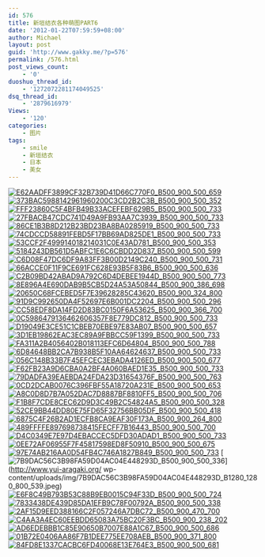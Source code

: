 ```yaml
---
id: 576
title: 新垣结衣各种萌图PART6
date: '2012-01-22T07:59:59+08:00'
author: Michael
layout: post
guid: 'http://www.gakky.me/?p=576'
permalink: /576.html
post_views_count:
    - '0'
duoshuo_thread_id:
    - '1272072281174049525'
dsq_thread_id:
    - '2879616979'
Views:
    - '120'
categories:
    - 图片
tags:
    - smile
    - 新垣结衣
    - 日本
    - 美女
---
```


[![E62AADFF3899CF32B739D41D66C770F0_B500_900_500_659](http://www.yui-aragaki.org/wp-content/uploads/img/E62AADFF3899CF32B739D41D66C770F0_B500_900_500_659.jpeg)](http://www.yui-aragaki.org/wp-content/uploads/img/E62AADFF3899CF32B739D41D66C770F0_B1280_1280_606_799.jpeg) [![373BAC5988142961960200C3CD2B2C3B_B500_900_500_352](http://www.yui-aragaki.org/wp-content/uploads/img/373BAC5988142961960200C3CD2B2C3B_B500_900_500_352.jpeg)](http://www.yui-aragaki.org/wp-content/uploads/img/373BAC5988142961960200C3CD2B2C3B_B1280_1280_799_563.jpeg) [![FFF23860C5F4BFB49B33ACEFEBF629B5_B500_900_500_733](http://www.yui-aragaki.org/wp-content/uploads/img/FFF23860C5F4BFB49B33ACEFEBF629B5_B500_900_500_733.jpeg)](http://www.yui-aragaki.org/wp-content/uploads/img/FFF23860C5F4BFB49B33ACEFEBF629B5_B1280_1280_545_800.jpeg) [![27FBACB47CDC741D49A9FB93AA7C3939_B500_900_500_733](http://www.yui-aragaki.org/wp-content/uploads/img/27FBACB47CDC741D49A9FB93AA7C3939_B500_900_500_733.jpeg)](http://www.yui-aragaki.org/wp-content/uploads/img/27FBACB47CDC741D49A9FB93AA7C3939_B1280_1280_545_800.jpeg) [![86CE1B3B8D212B23BD23BA8BA0285919_B500_900_500_733](http://www.yui-aragaki.org/wp-content/uploads/img/86CE1B3B8D212B23BD23BA8BA0285919_B500_900_500_733.jpeg)](http://www.yui-aragaki.org/wp-content/uploads/img/86CE1B3B8D212B23BD23BA8BA0285919_B1280_1280_545_800.jpeg) [![74CDCCD58891FEBD5F17BB69AD825DE1_B500_900_500_733](http://www.yui-aragaki.org/wp-content/uploads/img/74CDCCD58891FEBD5F17BB69AD825DE1_B500_900_500_733.jpeg)](http://www.yui-aragaki.org/wp-content/uploads/img/74CDCCD58891FEBD5F17BB69AD825DE1_B1280_1280_545_800.jpeg) [![53CCF2F499914018214031C0E43AD781_B500_900_500_353](http://www.yui-aragaki.org/wp-content/uploads/img/53CCF2F499914018214031C0E43AD781_B500_900_500_353.jpeg)](http://www.yui-aragaki.org/wp-content/uploads/img/53CCF2F499914018214031C0E43AD781_B1280_1280_799_565.jpeg) [![5184243DB561D5ABFC1E6C6CBDD2D837_B500_900_500_599](http://www.yui-aragaki.org/wp-content/uploads/img/5184243DB561D5ABFC1E6C6CBDD2D837_B500_900_500_599.jpeg)](http://www.yui-aragaki.org/wp-content/uploads/img/5184243DB561D5ABFC1E6C6CBDD2D837_B1280_1280_667_800.jpeg) [![C6D08F47DC6DF9A83FF3B00D2149C240_B500_900_500_731](http://www.yui-aragaki.org/wp-content/uploads/img/C6D08F47DC6DF9A83FF3B00D2149C240_B500_900_500_731.jpeg)](http://www.yui-aragaki.org/wp-content/uploads/img/C6D08F47DC6DF9A83FF3B00D2149C240_B1280_1280_546_799.jpeg) [![66ACCE0F11F9CE691FC628E93B5F83B6_B500_900_500_636](http://www.yui-aragaki.org/wp-content/uploads/img/66ACCE0F11F9CE691FC628E93B5F83B6_B500_900_500_636.jpeg)](http://www.yui-aragaki.org/wp-content/uploads/img/66ACCE0F11F9CE691FC628E93B5F83B6_B1280_1280_628_800.jpeg) [![C2B09BD42ABAD9A792C6D4DEBEE1944D_B500_900_500_773](http://www.yui-aragaki.org/wp-content/uploads/img/C2B09BD42ABAD9A792C6D4DEBEE1944D_B500_900_500_773.jpeg)](http://www.yui-aragaki.org/wp-content/uploads/img/C2B09BD42ABAD9A792C6D4DEBEE1944D_B1280_1280_517_800.jpeg) [![8E896A4E690DAB9B5CB5D24A53A50844_B500_900_386_698](http://www.yui-aragaki.org/wp-content/uploads/img/8E896A4E690DAB9B5CB5D24A53A50844_B500_900_386_698.jpeg)](http://www.yui-aragaki.org/wp-content/uploads/img/8E896A4E690DAB9B5CB5D24A53A50844_B1280_1280_386_698.jpeg) [![20650C68FCEBED5F7E39628285C43620_B500_900_324_800](http://www.yui-aragaki.org/wp-content/uploads/img/20650C68FCEBED5F7E39628285C43620_B500_900_324_800.jpeg)](http://www.yui-aragaki.org/wp-content/uploads/img/20650C68FCEBED5F7E39628285C43620_B1280_1280_324_800.jpeg) [![91D9C992650DA4F52697E6B001DC2204_B500_900_500_296](http://www.yui-aragaki.org/wp-content/uploads/img/91D9C992650DA4F52697E6B001DC2204_B500_900_500_296.jpeg)](http://www.yui-aragaki.org/wp-content/uploads/img/91D9C992650DA4F52697E6B001DC2204_B1280_1280_800_474.jpeg) [![CC58EDF8DA14FD2D83BC0150F6A53625_B500_900_366_700](http://www.yui-aragaki.org/wp-content/uploads/img/CC58EDF8DA14FD2D83BC0150F6A53625_B500_900_366_700.jpeg)](http://www.yui-aragaki.org/wp-content/uploads/img/CC58EDF8DA14FD2D83BC0150F6A53625_B1280_1280_366_700.jpeg) [![0C5986479136462606357F8E779DC812_B500_900_500_733](http://www.yui-aragaki.org/wp-content/uploads/img/0C5986479136462606357F8E779DC812_B500_900_500_733.jpeg)](http://www.yui-aragaki.org/wp-content/uploads/img/0C5986479136462606357F8E779DC812_B1280_1280_545_800.jpeg) [![D19049E3CE51C1CBEB70EBE97E83AB07_B500_900_500_657](http://www.yui-aragaki.org/wp-content/uploads/img/D19049E3CE51C1CBEB70EBE97E83AB07_B500_900_500_657.jpeg)](http://www.yui-aragaki.org/wp-content/uploads/img/D19049E3CE51C1CBEB70EBE97E83AB07_B1280_1280_608_800.jpeg) [![3D1EB19862EAC3EC89A9FBBCC59F1399_B500_900_500_733](http://www.yui-aragaki.org/wp-content/uploads/img/3D1EB19862EAC3EC89A9FBBCC59F1399_B500_900_500_733.jpeg)](http://www.yui-aragaki.org/wp-content/uploads/img/3D1EB19862EAC3EC89A9FBBCC59F1399_B1280_1280_545_800.jpeg) [![FA311A2B4056402B018113EFC6D64804_B500_900_500_788](http://www.yui-aragaki.org/wp-content/uploads/img/FA311A2B4056402B018113EFC6D64804_B500_900_500_788.jpeg)](http://www.yui-aragaki.org/wp-content/uploads/img/FA311A2B4056402B018113EFC6D64804_B1280_1280_507_800.jpeg) [![6D84648BB2CA7B938B5F10AA64624637_B500_900_500_733](http://www.yui-aragaki.org/wp-content/uploads/img/6D84648BB2CA7B938B5F10AA64624637_B500_900_500_733.jpeg)](http://www.yui-aragaki.org/wp-content/uploads/img/6D84648BB2CA7B938B5F10AA64624637_B1280_1280_545_800.jpeg) [![056C148B33B7F45EFCEC3EBADA4126ED_B500_900_500_677](http://www.yui-aragaki.org/wp-content/uploads/img/056C148B33B7F45EFCEC3EBADA4126ED_B500_900_500_677.jpeg)](http://www.yui-aragaki.org/wp-content/uploads/img/056C148B33B7F45EFCEC3EBADA4126ED_B1280_1280_590_800.jpeg) [![F62FB23A9D6CBA0A2BF4A060BAED1E35_B500_900_500_733](http://www.yui-aragaki.org/wp-content/uploads/img/F62FB23A9D6CBA0A2BF4A060BAED1E35_B500_900_500_733.jpeg)](http://www.yui-aragaki.org/wp-content/uploads/img/F62FB23A9D6CBA0A2BF4A060BAED1E35_B1280_1280_545_800.jpeg) [![79DADFA39EAEBDA24FDA23D31654376F_B500_900_500_763](http://www.yui-aragaki.org/wp-content/uploads/img/79DADFA39EAEBDA24FDA23D31654376F_B500_900_500_763.jpeg)](http://www.yui-aragaki.org/wp-content/uploads/img/79DADFA39EAEBDA24FDA23D31654376F_B1280_1280_524_800.jpeg) [![0CD2DCAB0076C396FBF55A18720A231E_B500_900_500_653](http://www.yui-aragaki.org/wp-content/uploads/img/0CD2DCAB0076C396FBF55A18720A231E_B500_900_500_653.jpeg)](http://www.yui-aragaki.org/wp-content/uploads/img/0CD2DCAB0076C396FBF55A18720A231E_B1280_1280_612_800.jpeg) [![A8C0D8D7B7A052DAC7D8887BF8810FF5_B500_900_500_706](http://www.yui-aragaki.org/wp-content/uploads/img/A8C0D8D7B7A052DAC7D8887BF8810FF5_B500_900_500_706.jpeg)](http://www.yui-aragaki.org/wp-content/uploads/img/A8C0D8D7B7A052DAC7D8887BF8810FF5_B1280_1280_566_800.jpeg) [![F1B8F7CDE8CEC62D9D3C49B2C54824A5_B500_900_500_328](http://www.yui-aragaki.org/wp-content/uploads/img/F1B8F7CDE8CEC62D9D3C49B2C54824A5_B500_900_500_328.jpeg)](http://www.yui-aragaki.org/wp-content/uploads/img/F1B8F7CDE8CEC62D9D3C49B2C54824A5_B1280_1280_800_525.jpeg) [![52CE9BB44DD80E75FD65F32756BB05DF_B500_900_500_418](http://www.yui-aragaki.org/wp-content/uploads/img/52CE9BB44DD80E75FD65F32756BB05DF_B500_900_500_418.jpeg)](http://www.yui-aragaki.org/wp-content/uploads/img/52CE9BB44DD80E75FD65F32756BB05DF_B1280_1280_800_669.jpeg) [![6875C4F26B2AD1ECFB8CA9EAF30F173A_B500_900_264_800](http://www.yui-aragaki.org/wp-content/uploads/img/6875C4F26B2AD1ECFB8CA9EAF30F173A_B500_900_264_800.jpeg)](http://www.yui-aragaki.org/wp-content/uploads/img/6875C4F26B2AD1ECFB8CA9EAF30F173A_B1280_1280_264_800.jpeg) [![489FFFFE897698738415FECFF7B16443_B500_900_500_700](http://www.yui-aragaki.org/wp-content/uploads/img/489FFFFE897698738415FECFF7B16443_B500_900_500_700.jpeg)](http://www.yui-aragaki.org/wp-content/uploads/img/489FFFFE897698738415FECFF7B16443_B1280_1280_571_800.jpeg) [![D4C0349E7E97D4EBACCEC5DFD30ADAD1_B500_900_500_733](http://www.yui-aragaki.org/wp-content/uploads/img/D4C0349E7E97D4EBACCEC5DFD30ADAD1_B500_900_500_733.jpeg)](http://www.yui-aragaki.org/wp-content/uploads/img/D4C0349E7E97D4EBACCEC5DFD30ADAD1_B1280_1280_545_800.jpeg) [![0EE72AF06955F7F45817598ED8F50910_B500_900_500_675](http://www.yui-aragaki.org/wp-content/uploads/img/0EE72AF06955F7F45817598ED8F50910_B500_900_500_675.jpeg)](http://www.yui-aragaki.org/wp-content/uploads/img/0EE72AF06955F7F45817598ED8F50910_B1280_1280_592_800.jpeg) [![97E74AB216AA0D54FB4C746A1827B849_B500_900_500_733](http://www.yui-aragaki.org/wp-content/uploads/img/97E74AB216AA0D54FB4C746A1827B849_B500_900_500_733.jpeg)](http://www.yui-aragaki.org/wp-content/uploads/img/97E74AB216AA0D54FB4C746A1827B849_B1280_1280_545_800.jpeg) [![7B9DAC56C3B98FA59D04AC04E448293D_B500_900_500_336](http://www.yui-aragaki.org/wp-content/uploads/img/7B9DAC56C3B98FA59D04AC04E448293D_B500_900_500_336.jpeg)](http://www.yui-aragaki.org/
wp-content/uploads/img/7B9DAC56C3B98FA59D04AC04E448293D_B1280_1280_800_539.jpeg) [![E6F8C49B793B53C88B9EB0015C94F33D_B500_900_500_724](http://www.yui-aragaki.org/wp-content/uploads/img/E6F8C49B793B53C88B9EB0015C94F33D_B500_900_500_724.jpeg)](http://www.yui-aragaki.org/wp-content/uploads/img/E6F8C49B793B53C88B9EB0015C94F33D_B1280_1280_539_781.jpeg) [![7833438DE439D85DA1EFB9C78F00792A_B500_900_500_338](http://www.yui-aragaki.org/wp-content/uploads/img/7833438DE439D85DA1EFB9C78F00792A_B500_900_500_338.jpeg)](http://www.yui-aragaki.org/wp-content/uploads/img/7833438DE439D85DA1EFB9C78F00792A_B1280_1280_799_541.jpeg) [![2AF15D9EED388166C2F057246A7DBC72_B500_900_470_700](http://www.yui-aragaki.org/wp-content/uploads/img/2AF15D9EED388166C2F057246A7DBC72_B500_900_470_700.jpeg)](http://www.yui-aragaki.org/wp-content/uploads/img/2AF15D9EED388166C2F057246A7DBC72_B1280_1280_470_700.jpeg) [![C4AA3A4EC60EEBDD65083A75BC20F3BC_B500_900_238_202](http://www.yui-aragaki.org/wp-content/uploads/img/C4AA3A4EC60EEBDD65083A75BC20F3BC_B500_900_238_202.jpeg)](http://www.yui-aragaki.org/wp-content/uploads/img/C4AA3A4EC60EEBDD65083A75BC20F3BC_B1280_1280_238_202.jpeg) [![AD6EDEBBB1C85E90650B7007E88A1C67_B500_900_500_686](http://www.yui-aragaki.org/wp-content/uploads/img/AD6EDEBBB1C85E90650B7007E88A1C67_B500_900_500_686.jpeg)](http://www.yui-aragaki.org/wp-content/uploads/img/AD6EDEBBB1C85E90650B7007E88A1C67_B1280_1280_583_800.jpeg) [![01B72E0406AA86F7B1DEE775EE708AEB_B500_900_371_800](http://www.yui-aragaki.org/wp-content/uploads/img/01B72E0406AA86F7B1DEE775EE708AEB_B500_900_371_800.jpeg)](http://www.yui-aragaki.org/wp-content/uploads/img/01B72E0406AA86F7B1DEE775EE708AEB_B1280_1280_371_800.jpeg) [![84FD8E1337CACBC6FD40068E13E764E3_B500_900_500_681](http://www.yui-aragaki.org/wp-content/uploads/img/84FD8E1337CACBC6FD40068E13E764E3_B500_900_500_681.jpeg)](http://www.yui-aragaki.org/wp-content/uploads/img/84FD8E1337CACBC6FD40068E13E764E3_B1280_1280_586_799.jpeg)